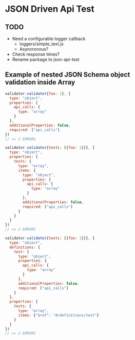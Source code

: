 # JSON Driven Api Test

## TODO

* Need a configurable logger callback
  * loggers/simple_text.js
  * Asyncronous?
* Check response times?
* Rename package to json-api-test

## Example of nested JSON Schema object validation inside Array

```javascript
validator.validate({foo: 1}, {
  type: "object",
  properties: {
    api_calls: {
      type: "array"
    }
  },
  additionalProperties: false,
  required: ["api_calls"]
})
// => 2 ERRORS

validator.validate({tests: [{foo: 1}]}, {
  type: "object",
  properties: {
    tests: {
      type: "array",
      items: {
        type: "object",
        properties: {
          api_calls: {
            type: "array"
          }
        },
        additionalProperties: false,
        required: ["api_calls"]
      }
    }
  }
})
// => 2 ERRORS

validator.validate({tests: [{foo: 1}]}, {
  type: "object",
  definitions: {
    test: {
      type: "object",
      properties: {
        api_calls: {
          type: "array"
        }
      },
      additionalProperties: false,
      required: ["api_calls"]
    }
  },
  properties: {
    tests: {
      type: "array",
      items: {"$ref": "#/definitions/test"}
    }
  }
})
// => 2 ERRORS
```
